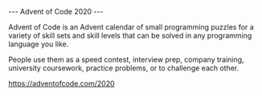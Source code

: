 --- Advent of Code 2020 ---  

Advent of Code is an Advent calendar of small programming puzzles for a variety of skill sets and skill levels that can be solved in any programming language you like. 

People use them as a speed contest, interview prep, company training, university coursework, practice problems, or to challenge each other.

https://adventofcode.com/2020
